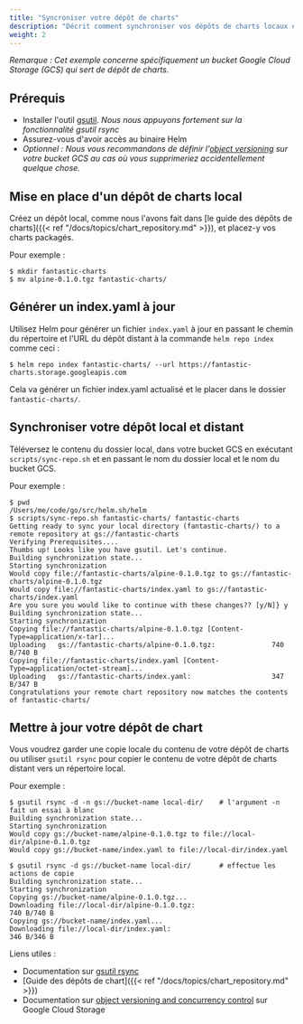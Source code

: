 ```yaml
---
title: "Syncroniser votre dépôt de charts"
description: "Décrit comment synchroniser vos dépôts de charts locaux et distants."
weight: 2
---
```


*Remarque : Cet exemple concerne spécifiquement un bucket Google Cloud Storage (GCS) qui sert de dépôt de charts.*

## Prérequis
* Installer l'outil [gsutil](https://cloud.google.com/storage/docs/gsutil). *Nous nous appuyons fortement sur la fonctionnalité gsutil rsync*
* Assurez-vous d'avoir accès au binaire Helm
* _Optionnel : Nous vous recommandons de définir l'[object
  versioning](https://cloud.google.com/storage/docs/gsutil/addlhelp/ObjectVersioningandConcurrencyControl#top_of_page)
  sur votre bucket GCS au cas où vous supprimeriez accidentellement quelque chose._

## Mise en place d'un dépôt de charts local
Créez un dépôt local, comme nous l'avons fait dans [le guide des dépôts de charts]({{< ref "/docs/topics/chart_repository.md" >}}), et placez-y vos charts packagés.

Pour exemple :
```console
$ mkdir fantastic-charts
$ mv alpine-0.1.0.tgz fantastic-charts/
```

## Générer un index.yaml à jour
Utilisez Helm pour générer un fichier `index.yaml` à jour en passant le chemin du répertoire et l'URL du dépôt distant à la commande `helm repo index` comme ceci :

```console
$ helm repo index fantastic-charts/ --url https://fantastic-charts.storage.googleapis.com
```
Cela va générer un fichier index.yaml actualisé et le placer dans le dossier `fantastic-charts/`.

## Synchroniser votre dépôt local et distant
Téléversez le contenu du dossier local, dans votre bucket GCS en exécutant `scripts/sync-repo.sh` et en passant le nom du dossier local et le nom du bucket GCS.

Pour exemple :
```console
$ pwd
/Users/me/code/go/src/helm.sh/helm
$ scripts/sync-repo.sh fantastic-charts/ fantastic-charts
Getting ready to sync your local directory (fantastic-charts/) to a remote repository at gs://fantastic-charts
Verifying Prerequisites....
Thumbs up! Looks like you have gsutil. Let's continue.
Building synchronization state...
Starting synchronization
Would copy file://fantastic-charts/alpine-0.1.0.tgz to gs://fantastic-charts/alpine-0.1.0.tgz
Would copy file://fantastic-charts/index.yaml to gs://fantastic-charts/index.yaml
Are you sure you would like to continue with these changes?? [y/N]} y
Building synchronization state...
Starting synchronization
Copying file://fantastic-charts/alpine-0.1.0.tgz [Content-Type=application/x-tar]...
Uploading   gs://fantastic-charts/alpine-0.1.0.tgz:              740 B/740 B
Copying file://fantastic-charts/index.yaml [Content-Type=application/octet-stream]...
Uploading   gs://fantastic-charts/index.yaml:                    347 B/347 B
Congratulations your remote chart repository now matches the contents of fantastic-charts/
```

## Mettre à jour votre dépôt de chart
Vous voudrez garder une copie locale du contenu de votre dépôt de charts ou utiliser `gsutil rsync` pour copier le contenu de votre dépôt de charts distant vers un répertoire local.

Pour exemple :
```console
$ gsutil rsync -d -n gs://bucket-name local-dir/    # l'argument -n fait un essai à blanc
Building synchronization state...
Starting synchronization
Would copy gs://bucket-name/alpine-0.1.0.tgz to file://local-dir/alpine-0.1.0.tgz
Would copy gs://bucket-name/index.yaml to file://local-dir/index.yaml

$ gsutil rsync -d gs://bucket-name local-dir/       # effectue les actions de copie
Building synchronization state...
Starting synchronization
Copying gs://bucket-name/alpine-0.1.0.tgz...
Downloading file://local-dir/alpine-0.1.0.tgz:                        740 B/740 B
Copying gs://bucket-name/index.yaml...
Downloading file://local-dir/index.yaml:                              346 B/346 B
```

Liens utiles :
* Documentation sur [gsutil
  rsync](https://cloud.google.com/storage/docs/gsutil/commands/rsync#description)
* [Guide des dépôts de chart]({{< ref "/docs/topics/chart_repository.md" >}})
* Documentation sur [object versioning and concurrency
  control](https://cloud.google.com/storage/docs/gsutil/addlhelp/ObjectVersioningandConcurrencyControl#overview)
  sur Google Cloud Storage
